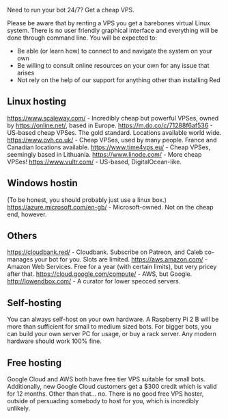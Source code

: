 Need to run your bot 24/7? Get a cheap VPS.

Please be aware that by renting a VPS you get a barebones virtual Linux system. There is no user friendly graphical interface and everything will be done through command line. You will be expected to:

* Be able (or learn how) to connect to and navigate the system on your own
* Be willing to consult online resources on your own for any issue that arises
* Not rely on the help of our support for anything other than installing Red

## Linux hosting
https://www.scaleway.com/ - Incredibly cheap but powerful VPSes, owned by https://online.net/, based in Europe.
https://m.do.co/c/71288f6af536 - US-based cheap VPSes. The gold standard. Locations available world wide.
https://www.ovh.co.uk/ - Cheap VPSes, used by many people. France and Canadian locations available.
https://www.time4vps.eu/ - Cheap VPSes, seemingly based in Lithuania.
https://www.linode.com/ - More cheap VPSes!
https://www.vultr.com/ - US-based, DigitalOcean-like.

## Windows hostin
(To be honest, you should probably just use a linux box.)
https://azure.microsoft.com/en-gb/ - Microsoft-owned. Not on the cheap end, however.

## Others
https://cloudbank.red/ - Cloudbank. Subscribe on Patreon, and Caleb co-manages your bot for you. Slots are limited.
https://aws.amazon.com/ - Amazon Web Services. Free for a year (with certain limits), but very pricey after that.
https://cloud.google.com/compute/ - AWS, but Google.
http://lowendbox.com/ - A curator for lower specced servers.

## Self-hosting
You can always self-host on your own hardware. A Raspberry Pi 2 B will be more than sufficient for small to medium sized bots.
For bigger bots, you can build your own server PC for usage, or buy a rack server.
Any modern hardware should work 100% fine.

## Free hosting
Google Cloud and AWS both have free tier VPS suitable for small bots. Additionally, new Google Cloud customers get a $300 credit which is valid for 12 months.
Other than that... no. There is no good free VPS hoster, outside of persuading somebody to host for you, which is incredibly unlikely.
